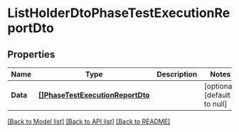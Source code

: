 # ListHolderDtoPhaseTestExecutionReportDto

## Properties
Name | Type | Description | Notes
------------ | ------------- | ------------- | -------------
**Data** | [**[]PhaseTestExecutionReportDto**](PhaseTestExecutionReportDto.md) |  | [optional] [default to null]

[[Back to Model list]](../README.md#documentation-for-models) [[Back to API list]](../README.md#documentation-for-api-endpoints) [[Back to README]](../README.md)


